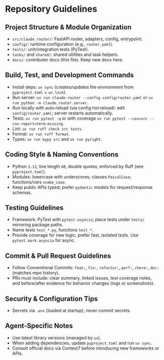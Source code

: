 # Repository Guidelines

## Project Structure & Module Organization

- `src/claude_router/`: FastAPI router, adapters, config, entrypoint.
- `config/`: runtime configuration (e.g., `router.yaml`).
- `tests/`: unit/integration tests (PyTest).
- `tasks/` and `shared/`: shared utilities and task helpers.
- `docs/`: contributor docs (this file). Keep new docs here.

## Build, Test, and Development Commands

- Install deps: `uv sync` (creates/updates the environment from `pyproject.toml` + `uv.lock`).
- Run server: `uv run claude-router --config config/router.yaml` or `uv run python -m claude_router.server`.
- Run locally with auto‑reload (via config hot‑reload): edit `config/router.yaml`; server restarts automatically.
- Tests: `uv run pytest -q` or with coverage `uv run pytest --cov=src --cov-report=term-missing`.
- Lint: `uv run ruff check src tests`.
- Format: `uv run ruff format`.
- Types: `uv run mypy src` and `uv run pyright`.

## Coding Style & Naming Conventions

- Python `3.13`, line length `88`, double quotes; enforced by Ruff (see `pyproject.toml`).
- Modules: lowercase with underscores; classes `PascalCase`; functions/vars `snake_case`.
- Keep public APIs typed; prefer `pydantic` models for request/response schemas.

## Testing Guidelines

- Framework: PyTest with `pytest-asyncio`; place tests under `tests/` mirroring package paths.
- Name tests `test_*.py`, functions `test_*`.
- Provide coverage for new logic; prefer fast, isolated tests. Use `pytest.mark.asyncio` for async.

## Commit & Pull Request Guidelines

- Follow Conventional Commits: `feat:`, `fix:`, `refactor:`, `perf:`, `chore:`, `doc:` (matches repo history).
- PRs must include: clear summary, linked issues, test coverage notes, and before/after evidence for behavior changes (logs or screenshots).

## Security & Configuration Tips

- Secrets via `.env` (loaded at startup); never commit secrets.

## Agent‑Specific Notes

- Use latest library versions (managed by `uv`).
- When adding dependencies, update `pyproject.toml` and run `uv sync`.
- Consult official docs via Context7 before introducing new frameworks or APIs.
